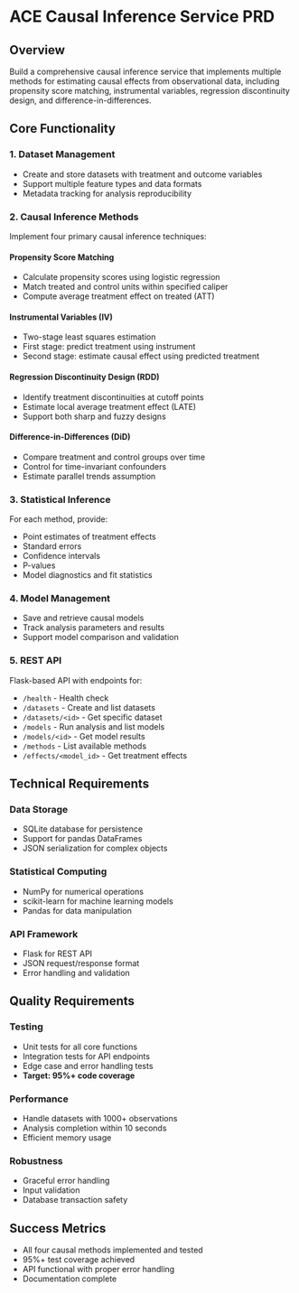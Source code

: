 # ACE Causal Inference Service PRD

## Overview
Build a comprehensive causal inference service that implements multiple methods for estimating causal effects from observational data, including propensity score matching, instrumental variables, regression discontinuity design, and difference-in-differences.

## Core Functionality

### 1. Dataset Management
- Create and store datasets with treatment and outcome variables
- Support multiple feature types and data formats
- Metadata tracking for analysis reproducibility

### 2. Causal Inference Methods
Implement four primary causal inference techniques:

#### Propensity Score Matching
- Calculate propensity scores using logistic regression
- Match treated and control units within specified caliper
- Compute average treatment effect on treated (ATT)

#### Instrumental Variables (IV)
- Two-stage least squares estimation
- First stage: predict treatment using instrument
- Second stage: estimate causal effect using predicted treatment

#### Regression Discontinuity Design (RDD)
- Identify treatment discontinuities at cutoff points
- Estimate local average treatment effect (LATE)
- Support both sharp and fuzzy designs

#### Difference-in-Differences (DiD)
- Compare treatment and control groups over time
- Control for time-invariant confounders
- Estimate parallel trends assumption

### 3. Statistical Inference
For each method, provide:
- Point estimates of treatment effects
- Standard errors
- Confidence intervals
- P-values
- Model diagnostics and fit statistics

### 4. Model Management
- Save and retrieve causal models
- Track analysis parameters and results
- Support model comparison and validation

### 5. REST API
Flask-based API with endpoints for:
- `/health` - Health check
- `/datasets` - Create and list datasets
- `/datasets/<id>` - Get specific dataset
- `/models` - Run analysis and list models
- `/models/<id>` - Get model results
- `/methods` - List available methods
- `/effects/<model_id>` - Get treatment effects

## Technical Requirements

### Data Storage
- SQLite database for persistence
- Support for pandas DataFrames
- JSON serialization for complex objects

### Statistical Computing
- NumPy for numerical operations
- scikit-learn for machine learning models
- Pandas for data manipulation

### API Framework
- Flask for REST API
- JSON request/response format
- Error handling and validation

## Quality Requirements

### Testing
- Unit tests for all core functions
- Integration tests for API endpoints
- Edge case and error handling tests
- **Target: 95%+ code coverage**

### Performance
- Handle datasets with 1000+ observations
- Analysis completion within 10 seconds
- Efficient memory usage

### Robustness
- Graceful error handling
- Input validation
- Database transaction safety

## Success Metrics
- All four causal methods implemented and tested
- 95%+ test coverage achieved
- API functional with proper error handling
- Documentation complete
